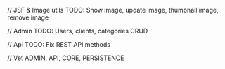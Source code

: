 // JSF & Image utils
TODO: Show image, update image, thumbnail image, remove image

// Admin
TODO: Users, clients, categories CRUD

// Api
TODO: Fix REST API methods

// Vet ADMIN, API, CORE, PERSISTENCE